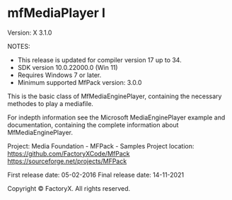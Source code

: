 # mfMediaPlayer I
Version: X 3.1.0

NOTES: 
 - This release is updated for compiler version 17 up to 34.
 - SDK version 10.0.22000.0 (Win 11)
 - Requires Windows 7 or later.
 - Minimum supported MfPack version: 3.0.0

This is the basic class of MfMediaEnginePlayer,
containing the necessary methodes to play a mediafile.
 
For indepth information see the Microsoft MediaEnginePlayer example and
documentation, containing the complete information about MfMediaEnginePlayer.

Project: Media Foundation - MFPack - Samples
Project location: https://github.com/FactoryXCode/MfPack
                  https://sourceforge.net/projects/MFPack

First release date: 05-02-2016
Final release date: 14-11-2021

Copyright © FactoryX. All rights reserved.